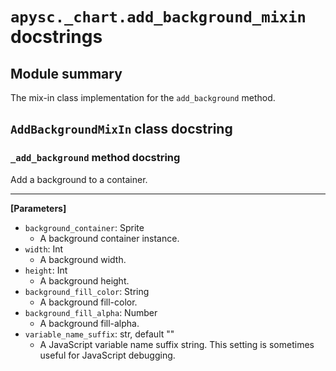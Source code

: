 # `apysc._chart.add_background_mixin` docstrings

## Module summary

The mix-in class implementation for the `add_background` method.

## `AddBackgroundMixIn` class docstring

### `_add_background` method docstring

Add a background to a container.<hr>

**[Parameters]**

- `background_container`: Sprite
  - A background container instance.
- `width`: Int
  - A background width.
- `height`: Int
  - A background height.
- `background_fill_color`: String
  - A background fill-color.
- `background_fill_alpha`: Number
  - A background fill-alpha.
- `variable_name_suffix`: str, default ""
  - A JavaScript variable name suffix string. This setting is sometimes useful for JavaScript debugging.